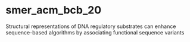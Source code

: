 # smer_acm_bcb_20
Structural representations of DNA regulatory substrates can enhance sequence-based algorithms by associating functional sequence variants
